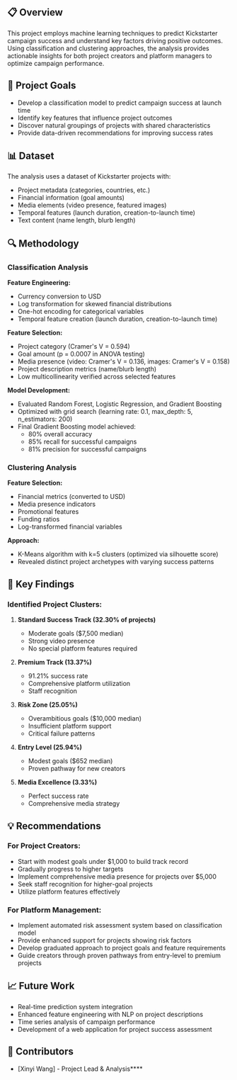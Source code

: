 ## 📋 Overview

This project employs machine learning techniques to predict Kickstarter campaign success and understand key factors driving positive outcomes. Using classification and clustering approaches, the analysis provides actionable insights for both project creators and platform managers to optimize campaign performance.

## 🎯 Project Goals

- Develop a classification model to predict campaign success at launch time
- Identify key features that influence project outcomes
- Discover natural groupings of projects with shared characteristics
- Provide data-driven recommendations for improving success rates

## 📊 Dataset

The analysis uses a dataset of Kickstarter projects with:
- Project metadata (categories, countries, etc.)
- Financial information (goal amounts)
- Media elements (video presence, featured images)
- Temporal features (launch duration, creation-to-launch time)
- Text content (name length, blurb length)

## 🔍 Methodology

### Classification Analysis

**Feature Engineering:**
- Currency conversion to USD
- Log transformation for skewed financial distributions
- One-hot encoding for categorical variables
- Temporal feature creation (launch duration, creation-to-launch time)

**Feature Selection:**
- Project category (Cramer's V = 0.594)
- Goal amount (p = 0.0007 in ANOVA testing)
- Media presence (video: Cramer's V = 0.136, images: Cramer's V = 0.158)
- Project description metrics (name/blurb length)
- Low multicollinearity verified across selected features

**Model Development:**
- Evaluated Random Forest, Logistic Regression, and Gradient Boosting
- Optimized with grid search (learning rate: 0.1, max_depth: 5, n_estimators: 200)
- Final Gradient Boosting model achieved:
  - 80% overall accuracy
  - 85% recall for successful campaigns
  - 81% precision for successful campaigns

### Clustering Analysis

**Feature Selection:**
- Financial metrics (converted to USD)
- Media presence indicators
- Promotional features
- Funding ratios
- Log-transformed financial variables

**Approach:**
- K-Means algorithm with k=5 clusters (optimized via silhouette score)
- Revealed distinct project archetypes with varying success patterns

## 🔑 Key Findings

### Identified Project Clusters:

1. **Standard Success Track (32.30% of projects)**
   - Moderate goals ($7,500 median)
   - Strong video presence
   - No special platform features required

2. **Premium Track (13.37%)**
   - 91.21% success rate
   - Comprehensive platform utilization
   - Staff recognition

3. **Risk Zone (25.05%)**
   - Overambitious goals ($10,000 median)
   - Insufficient platform support
   - Critical failure patterns

4. **Entry Level (25.94%)**
   - Modest goals ($652 median)
   - Proven pathway for new creators

5. **Media Excellence (3.33%)**
   - Perfect success rate
   - Comprehensive media strategy

## 💡 Recommendations

### For Project Creators:

- Start with modest goals under $1,000 to build track record
- Gradually progress to higher targets
- Implement comprehensive media presence for projects over $5,000
- Seek staff recognition for higher-goal projects
- Utilize platform features effectively

### For Platform Management:

- Implement automated risk assessment system based on classification model
- Provide enhanced support for projects showing risk factors
- Develop graduated approach to project goals and feature requirements
- Guide creators through proven pathways from entry-level to premium projects

## 📈 Future Work

- Real-time prediction system integration
- Enhanced feature engineering with NLP on project descriptions
- Time series analysis of campaign performance
- Development of a web application for project success assessment

## 👥 Contributors

- [Xinyi Wang] - Project Lead & Analysis****
